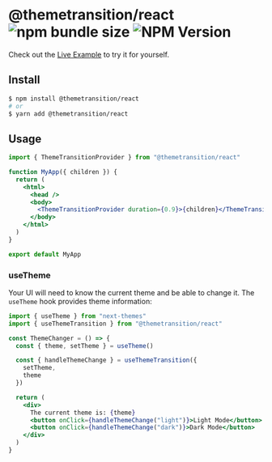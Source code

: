 # @themetransition/react ![npm bundle size](https://img.shields.io/bundlephobia/minzip/%40themetransition%2Freact) ![NPM Version](https://img.shields.io/npm/v/%40themetransition%2Freact)

Check out the [Live Example](https://next-themes-example.vercel.app/) to try it for yourself.

## Install

```bash
$ npm install @themetransition/react
# or
$ yarn add @themetransition/react
```

## Usage

```jsx
import { ThemeTransitionProvider } from "@themetransition/react"

function MyApp({ children }) {
  return (
    <html>
      <head />
      <body>
        <ThemeTransitionProvider duration={0.9}>{children}</ThemeTransitionProvider>
      </body>
    </html>
  )
}

export default MyApp
```

### useTheme

Your UI will need to know the current theme and be able to change it. The `useTheme` hook provides theme information:

```jsx
import { useTheme } from "next-themes"
import { useThemeTransition } from "@themetransition/react"

const ThemeChanger = () => {
  const { theme, setTheme } = useTheme()

  const { handleThemeChange } = useThemeTransition({
    setTheme,
    theme
  })

  return (
    <div>
      The current theme is: {theme}
      <button onClick={handleThemeChange("light")}>Light Mode</button>
      <button onClick={handleThemeChange("dark")}>Dark Mode</button>
    </div>
  )
}
```
